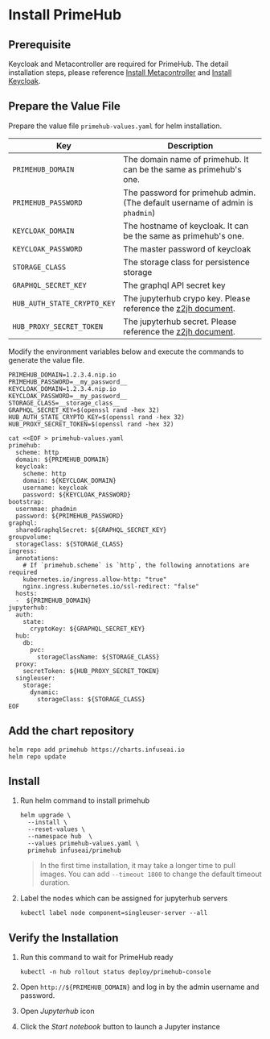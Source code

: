 # Install PrimeHub

## Prerequisite

Keycloak and Metacontroller are required for PrimeHub.
The detail installation steps, please reference [Install Metacontroller](https://docs.primehub.io/docs/next/getting_started/install_metacontroller) and [Install Keycloak](https://docs.primehub.io/docs/next/getting_started/install_keycloak).

## Prepare the Value File
Prepare the value file `primehub-values.yaml` for helm installation. 

Key | Description
----|------------------------------------
`PRIMEHUB_DOMAIN` | The domain name of primehub. It can be the same as primehub's one.
`PRIMEHUB_PASSWORD` | The password for primehub admin. (The default username of admin is `phadmin`)
`KEYCLOAK_DOMAIN` | The hostname of keycloak. It can be the same as primehub's one.
`KEYCLOAK_PASSWORD` | The master password of keycloak
`STORAGE_CLASS` | The storage class for persistence storage
`GRAPHQL_SECRET_KEY` | The graphql API secret key
`HUB_AUTH_STATE_CRYPTO_KEY` | The jupyterhub crypo key. Please reference the [z2jh document](https://zero-to-jupyterhub.readthedocs.io/en/latest/reference/reference.html#auth-state-cryptokey).
`HUB_PROXY_SECRET_TOKEN` | The jupyterhub secret. Please reference the [z2jh document](https://zero-to-jupyterhub.readthedocs.io/en/latest/reference/reference.html#proxy-secrettoken).

Modify the environment variables below and execute the commands to generate the value file.

```
PRIMEHUB_DOMAIN=1.2.3.4.nip.io
PRIMEHUB_PASSWORD=__my_password__
KEYCLOAK_DOMAIN=1.2.3.4.nip.io
KEYCLOAK_PASSWORD=__my_password__
STORAGE_CLASS=__storage_class__
GRAPHQL_SECRET_KEY=$(openssl rand -hex 32)
HUB_AUTH_STATE_CRYPTO_KEY=$(openssl rand -hex 32)
HUB_PROXY_SECRET_TOKEN=$(openssl rand -hex 32)

cat <<EOF > primehub-values.yaml
primehub:
  scheme: http
  domain: ${PRIMEHUB_DOMAIN}
  keycloak:
    scheme: http
    domain: ${KEYCLOAK_DOMAIN}
    username: keycloak
    password: ${KEYCLOAK_PASSWORD}
bootstrap:
  usernmae: phadmin  
  password: ${PRIMEHUB_PASSWORD}
graphql:
  sharedGraphqlSecret: ${GRAPHQL_SECRET_KEY}
groupvolume:
  storageClass: ${STORAGE_CLASS}
ingress:
  annotations:
    # If `primehub.scheme` is `http`, the following annotations are required
    kubernetes.io/ingress.allow-http: "true"
    nginx.ingress.kubernetes.io/ssl-redirect: "false"
  hosts:
  -  ${PRIMEHUB_DOMAIN}
jupyterhub:
  auth:
    state:
      cryptoKey: ${GRAPHQL_SECRET_KEY}
  hub:
    db:
      pvc:
        storageClassName: ${STORAGE_CLASS}
  proxy:
    secretToken: ${HUB_PROXY_SECRET_TOKEN}
  singleuser:
    storage:
      dynamic:
        storageClass: ${STORAGE_CLASS}
EOF
```

## Add the chart repository

```
helm repo add primehub https://charts.infuseai.io
helm repo update
```

## Install

1. Run helm command to install primehub

   ```
   helm upgrade \
     --install \
     --reset-values \
     --namespace hub  \
     --values primehub-values.yaml \
     primehub infuseai/primehub
   ```

   > In the first time installation, it may take a longer time to pull images. You can add `--timeout 1800` to change the default timeout duration.

2. Label the nodes which can be assigned for jupyterhub servers

   ```
   kubectl label node component=singleuser-server --all
   ```
## Verify the Installation

1. Run this command to wait for PrimeHub ready

   ```
   kubectl -n hub rollout status deploy/primehub-console
   ```

2. Open `http://${PRIMEHUB_DOMAIN}` and log in by the admin username and password.

3. Open *Jupyterhub* icon

4. Click the *Start notebook* button to launch a Jupyter instance
